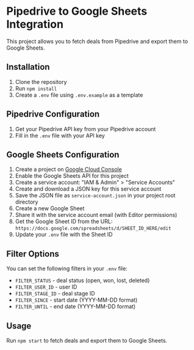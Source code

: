 # Pipedrive to Google Sheets Integration

This project allows you to fetch deals from Pipedrive and export them to Google Sheets.

## Installation

1. Clone the repository
2. Run `npm install`
3. Create a `.env` file using `.env.example` as a template

## Pipedrive Configuration

1. Get your Pipedrive API key from your Pipedrive account
2. Fill in the `.env` file with your API key

## Google Sheets Configuration

1. Create a project on [Google Cloud Console](https://console.cloud.google.com/)
2. Enable the Google Sheets API for this project
3. Create a service account: "IAM & Admin" > "Service Accounts"
4. Create and download a JSON key for this service account
5. Save the JSON file as `service-account.json` in your project root directory
6. Create a new Google Sheet
7. Share it with the service account email (with Editor permissions)
8. Get the Google Sheet ID from the URL: `https://docs.google.com/spreadsheets/d/SHEET_ID_HERE/edit`
9. Update your `.env` file with the Sheet ID

## Filter Options

You can set the following filters in your `.env` file:

- `FILTER_STATUS` - deal status (open, won, lost, deleted)
- `FILTER_USER_ID` - user ID
- `FILTER_STAGE_ID` - deal stage ID
- `FILTER_SINCE` - start date (YYYY-MM-DD format)
- `FILTER_UNTIL` - end date (YYYY-MM-DD format)

## Usage

Run `npm start` to fetch deals and export them to Google Sheets. 